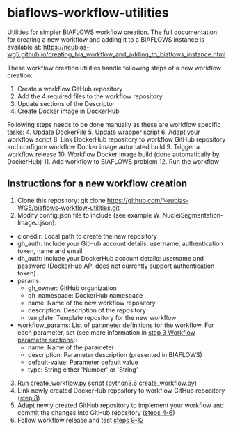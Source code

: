 # biaflows-workflow-utilities
Utilities for simpler BIAFLOWS workflow creation. The full documentation for creating a new workflow and adding it to a BIAFLOWS instance is available at:
https://neubias-wg5.github.io/creating_bia_workflow_and_adding_to_biaflows_instance.html

These workflow creation utilities handle following steps of a new workflow creation:
1. Create a workflow GitHub repository
2. Add the 4 required files to the workflow repository
3. Update sections of the Descriptor
7. Create Docker image in DockerHub

Following steps needs to be done manually as these are workflow specific tasks:
4. Update DockerFile
5. Update wrapper script
6. Adapt your workflow script
8. Link DockerHub repository to workflow GitHub repository and configure workflow Docker image automated build
9. Trigger a workflow release
10. Workflow Docker image build (done automatically by DockerHub)
11. Add workflow to BIAFLOWS problem
12. Run the workflow

## Instructions for a new workflow creation
1. Clone this repository: git clone https://github.com/Neubias-WG5/biaflows-workflow-utilities.git
2. Modify config.json file to include (see example W_NucleiSegmentation-ImageJ.json):
- clonedir: Local path to create the new repository
- gh_auth: Include your GitHub account details: username, authentication token, name and email
- dh_auth: Include your DockerHub account details: username and password (DockerHub API does not currently support authentication token)
- params:
  - gh_owner: GitHub organization
  - dh_namespace: DockerHub namespace
  - name: Name of the new workflow repository
  - description: Description of the repository
  - template: Template repository for the new workflow
- workflow_params: List of parameter definitions for the workflow. For each parameter, set (see more information in [step 3 Workflow parameter sections](https://neubias-wg5.github.io/creating_bia_workflow_and_adding_to_biaflows_instance.html)):
  - name: Name of the parameter
  - description: Parameter description (presented in BIAFLOWS)
  - default-value: Parameter default value
  - type: String either 'Number' or 'String'
3. Run create_workflow.py script (python3.6 create_workflow.py)
4. Link newly created DockerHub repository to workflow GitHub repository ([step 8](https://neubias-wg5.github.io/creating_bia_workflow_and_adding_to_biaflows_instance.html))
5. Adapt newly created GitHub repository to implement your workflow and commit the changes into GitHub repository ([steps 4-6](https://neubias-wg5.github.io/creating_bia_workflow_and_adding_to_biaflows_instance.html))
6. Follow workflow release and test [steps 9-12](https://neubias-wg5.github.io/creating_bia_workflow_and_adding_to_biaflows_instance.html)
